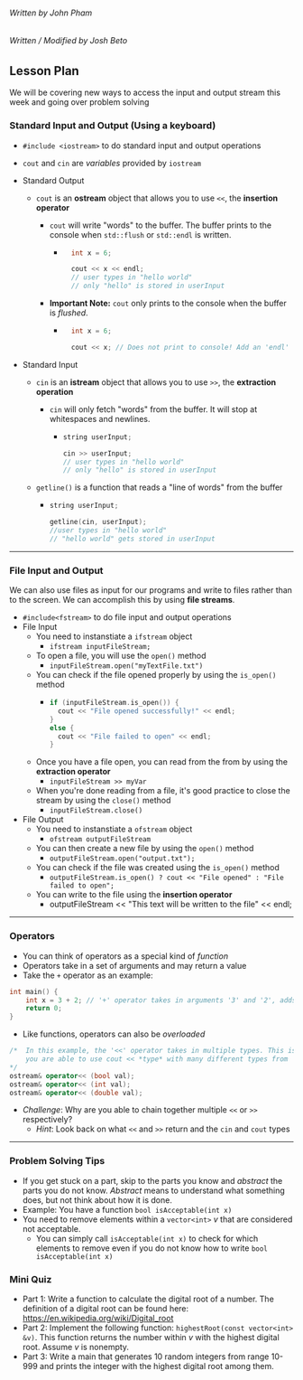 ###### Written by John Pham
###### Written / Modified by Josh Beto


## Lesson Plan

We will be covering new ways to access the input and output stream this week and going over problem solving


### Standard Input and Output (Using a keyboard)

* `#include <iostream>` to do standard input and output operations
* ```cout``` and ```cin``` are *variables* provided by ```iostream```

* Standard Output
  * `cout` is an **ostream** object that allows you to use `<<`, the **insertion operator**

    * `cout` will write "words" to the buffer. The buffer prints to the console when ```std::flush``` or ```std::endl``` is written.

        * ```cpp
            int x = 6;

            cout << x << endl;
            // user types in "hello world"
            // only "hello" is stored in userInput
            ```
    * **Important Note:** ```cout``` only prints to the console when the buffer is *flushed*. 

        * ```cpp
            int x = 6;

            cout << x; // Does not print to console! Add an 'endl' to flush the buffer!
            ```

* Standard Input

  * `cin` is an **istream** object that allows you to use `>>`, the **extraction operation**

    * `cin` will only fetch "words" from the buffer. It will stop at whitespaces and newlines.

      * ```cpp
        string userInput;

        cin >> userInput;
        // user types in "hello world"
        // only "hello" is stored in userInput
        ```

  * `getline()` is a function that reads a "line of words" from the buffer

    * ```cpp
      string userInput;

      getline(cin, userInput);
      //user types in "hello world"
      // "hello world" gets stored in userInput
      ```

---

### File Input and Output

We can also use files as input for our programs and write to files rather than to the screen. We can accomplish this by using **file streams**.

* `#include<fstream>` to do file input and output operations
* File Input
  * You need to instanstiate a `ifstream` object
    * `ifstream inputFileStream;`
  * To open a file, you will use the `open()` method
    * `inputFileStream.open("myTextFile.txt")`
  * You can check if the file opened properly by using the `is_open()` method
    * ```cpp
      if (inputFileStream.is_open()) {
        cout << "File opened successfully!" << endl;
      }
      else {
        cout << "File failed to open" << endl;
      }
      ```
  * Once you have a file open, you can read from the from by using the **extraction operator**
    * `inputFileStream >> myVar`
  * When you're done reading from a file, it's good practice to close the stream by using the `close()` method
    * `inputFileStream.close()`
* File Output
  * You need to instanstiate a `ofstream` object
    * `ofstream outputFileStream`
  * You can then create a new file by using the `open()` method
    * `outputFileStream.open("output.txt");`
  * You can check if the file was created using the `is_open()` method
    * `outputFileStream.is_open() ? cout << "File opened" : "File failed to open";`
  * You can write to the file using the **insertion operator**
    * outputFileStream << "This text will be written to the file" << endl;

---

### Operators

* You can think of operators as a special kind of *function*
* Operators take in a set of arguments and may return a value
* Take the ```+``` operator as an example:
```cpp
int main() {
    int x = 3 + 2; // '+' operator takes in arguments '3' and '2', adds them, and returns '5'
    return 0;
}
```

* Like functions, operators can also be *overloaded*
```cpp
/*  In this example, the '<<' operator takes in multiple types. This is how
    you are able to use cout << *type* with many different types from 'int' to 'double'! 
*/
ostream& operator<< (bool val);
ostream& operator<< (int val);
ostream& operator<< (double val);
```

* *Challenge*: Why are you able to chain together multiple ```<<``` or ```>>``` respectively? 
  * *Hint*: Look back on what ```<<``` and ```>>``` return and the ```cin``` and ```cout``` types

---

### Problem Solving Tips
* If you get stuck on a part, skip to the parts you know and *abstract* the parts you do not know. *Abstract* means to understand what something does, but not think about how it is done. 
* Example: You have a function ```bool isAcceptable(int x)```
* You need to remove elements within a ```vector<int>``` *v* that are considered not acceptable. 
  * You can simply call ```isAcceptable(int x)``` to check for which elements to remove even if you do not know how to write ```bool isAcceptable(int x)```

### Mini Quiz
* Part 1: Write a function to calculate the digital root of a number. The definition of a digital root can be found here: https://en.wikipedia.org/wiki/Digital_root
* Part 2: Implement the following function: ```highestRoot(const vector<int> &v)```. This function returns the number within *v* with the highest digital root. Assume *v* is nonempty.
* Part 3: Write a main that generates 10 random integers from range 10-999 and prints the integer with the highest digital root among them.
